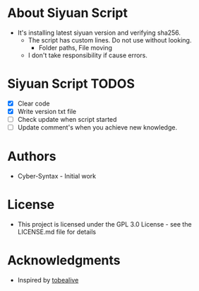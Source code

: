 # About Siyuan Script
- It's installing latest siyuan version and verifying sha256.  
  - The script has custom lines. Do not use without looking.
    - Folder paths, File moving
  - I don't take responsibility if cause errors.  

# Siyuan Script TODOS
- [X] Clear code
- [X] Write version txt file
- [ ] Check update when script started
- [ ] Update comment's when you achieve new knowledge.

# Authors
- Cyber-Syntax - Initial work

# License
- This project is licensed under the GPL 3.0 License - see the LICENSE.md file for details

# Acknowledgments
- Inspired by [tobealive](https://github.com/tobealive)



